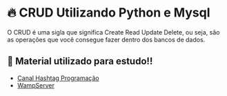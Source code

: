 # 🔥 CRUD Utilizando Python e Mysql
O CRUD é uma sigla que significa Create Read Update Delete, ou seja, são as operações que você consegue fazer dentro dos bancos de dados.

## 🔗 Material utilizado para estudo!!
- [Canal Hashtag Programação](https://www.youtube.com/@HashtagProgramacao)
- [WampServer](https://sourceforge.net/projects/wampserver/files/WampServer%203/WampServer%203.0.0/wampserver3.3.0_x64.exe/download)
